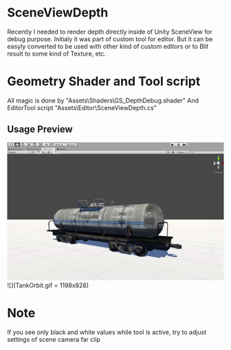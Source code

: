 # SceneViewDepth
Recently I needed to render depth directly inside of Unity SceneView for debug purpose. Initialy it was part of custom tool for editor. But it can be easyly converted to be used with other kind of custom editors or to Blit result to some kind of Texture, etc.

# Geometry Shader and Tool script
All magic is done by  "Assets\Shaders\GS_DepthDebug.shader"
And EditorTool script "Assets\Editor\SceneViewDepth.cs"

## Usage Preview
![](TankStatic.gif)
![](TankOrbit.gif = 1198x828)
# Note
If you see only black and white values while tool is active, try to adjust settings of scene camera far clip

